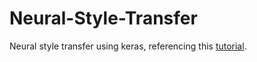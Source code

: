 # Neural-Style-Transfer
Neural style transfer using keras, referencing this [tutorial](https://medium.com/tensorflow/neural-style-transfer-creating-art-with-deep-learning-using-tf-keras-and-eager-execution-7d541ac31398).
